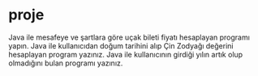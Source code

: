 # proje
Java ile mesafeye ve şartlara göre uçak bileti fiyatı hesaplayan programı yapın.
Java ile kullanıcıdan doğum tarihini alıp Çin Zodyağı değerini hesaplayan program yazınız.
Java ile kullanıcının girdiği yılın artık olup olmadığını bulan programı yazınız.
